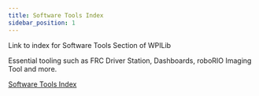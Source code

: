 ```yaml
---
title: Software Tools Index
sidebar_position: 1
---
```

Link to index for Software Tools Section of WPILib

Essential tooling such as FRC Driver Station, Dashboards, roboRIO Imaging Tool and more.


[Software Tools Index](https://docs.wpilib.org/en/stable/stubs/software-tools-stub.html)